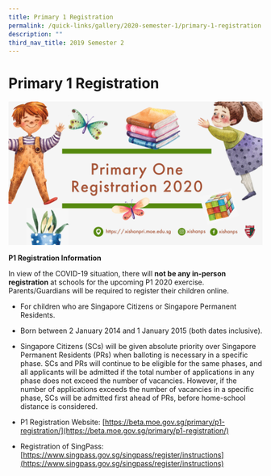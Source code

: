 ```yaml
---
title: Primary 1 Registration
permalink: /quick-links/gallery/2020-semester-1/primary-1-registration
description: ""
third_nav_title: 2019 Semester 2
---
```

# **Primary 1 Registration**

![](/images/P1%20Registration%20Poster%20for%20website.png)

**P1 Registration Information**

  

In view of the COVID-19 situation, there will **not be any in-person registration** at schools for the upcoming P1 2020 exercise. Parents/Guardians will be required to register their children online.

  

*   For children who are Singapore Citizens or Singapore Permanent Residents.

*   Born between 2 January 2014 and 1 January 2015 (both dates inclusive).

*   Singapore Citizens (SCs) will be given absolute priority over Singapore Permanent Residents (PRs) when balloting is necessary in a specific phase. SCs and PRs will continue to be eligible for the same phases, and all applicants will be admitted if the total number of applications in any phase does not exceed the number of vacancies. However, if the number of applications exceeds the number of vacancies in a specific phase, SCs will be admitted first ahead of PRs, before home-school distance is considered.

*   P1 Registration Website: [https://beta.moe.gov.sg/primary/p1-registration/](https://beta.moe.gov.sg/primary/p1-registration/)

*   Registration of SingPass: [https://www.singpass.gov.sg/singpass/register/instructions](https://www.singpass.gov.sg/singpass/register/instructions)